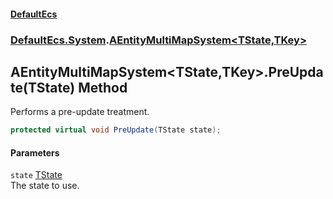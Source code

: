 #### [DefaultEcs](./index.md 'index')
### [DefaultEcs.System](./DefaultEcs-System.md 'DefaultEcs.System').[AEntityMultiMapSystem&lt;TState,TKey&gt;](./DefaultEcs-System-AEntityMultiMapSystem-TState_TKey-.md 'DefaultEcs.System.AEntityMultiMapSystem&lt;TState,TKey&gt;')
## AEntityMultiMapSystem&lt;TState,TKey&gt;.PreUpdate(TState) Method
Performs a pre-update treatment.  
```csharp
protected virtual void PreUpdate(TState state);
```
#### Parameters
<a name='DefaultEcs-System-AEntityMultiMapSystem-TState_TKey--PreUpdate(TState)-state'></a>
`state` [TState](./DefaultEcs-System-AEntityMultiMapSystem-TState_TKey-.md#DefaultEcs-System-AEntityMultiMapSystem-TState_TKey--TState 'DefaultEcs.System.AEntityMultiMapSystem&lt;TState,TKey&gt;.TState')  
The state to use.  
  
